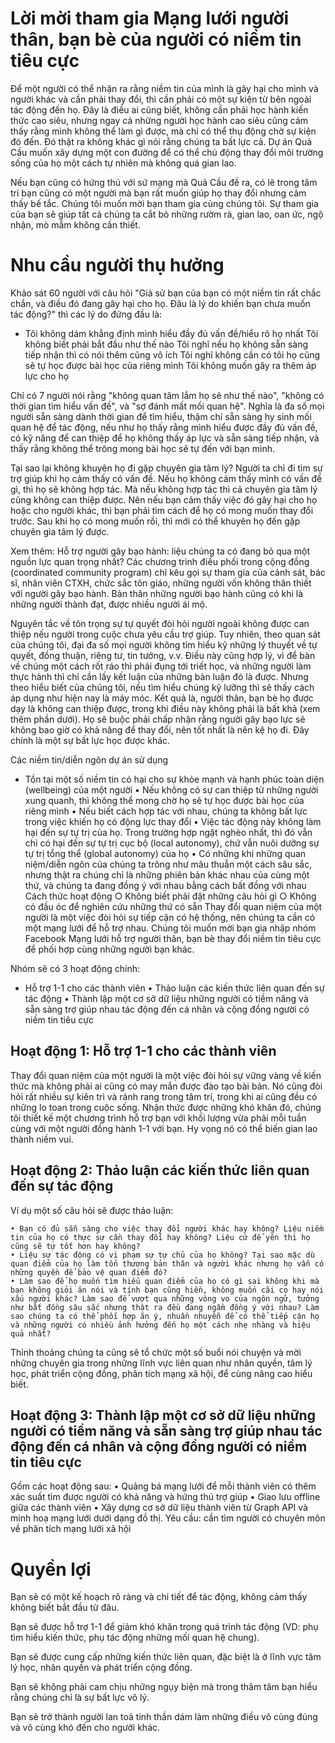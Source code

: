 # Lời mời tham gia Mạng lưới người thân, bạn bè của người có niềm tin tiêu cực

Để một người có thể nhận ra rằng niềm tin của mình là gây hại cho mình và người khác và cần phải thay đổi, thì cần phải có một sự kiện từ bên ngoài tác động đến họ. Đây là điều ai cũng biết, không cần phải học hành kiến thức cao siêu, nhưng ngay cả những người học hành cao siêu cũng cảm thấy rằng mình không thể làm gì được, mà chỉ có thể thụ động chờ sự kiện đó đến. Đó thật ra không khác gì nói rằng chúng ta bất lực cả. Dự án Quả Cầu muốn xây dựng một con đường để có thể chủ động thay đổi môi trường sống của họ một cách tự nhiên mà không quá gian lao.

Nếu bạn cũng có hứng thú với sứ mạng mà Quả Cầu đề ra, có lẽ trong tâm trí bạn cũng có một người mà bạn rất muốn giúp họ thay đổi nhưng cảm thấy bế tắc. Chúng tôi muốn mời bạn tham gia cùng chúng tôi. Sự tham gia của bạn sẽ giúp tất cả chúng ta cắt bỏ những rườm rà, gian lao, oan ức, ngộ nhận, mò mẫm không cần thiết. 

# Nhu cầu người thụ hưởng
Khảo sát 60 người với câu hỏi "Giả sử bạn của bạn có một niềm tin rất chắc chắn, và điều đó đang gây hại cho họ. Đâu là lý do khiến bạn chưa muốn tác động?" thì các lý do đứng đầu là:

- Tôi không dám khẳng định mình hiểu đầy đủ vấn đề/hiểu rõ họ nhất 
Tôi không biết phải bắt đầu như thế nào
Tôi nghĩ nếu họ không sẵn sàng tiếp nhận thì có nói thêm cũng vô ích
Tôi nghĩ không cần có tôi họ cũng sẽ tự học được bài học của riêng mình
Tôi không muốn gây ra thêm áp lực cho họ

Chỉ có 7 người nói rằng "không quan tâm lắm họ sẽ như thế nào", "không có thời gian tìm hiểu vấn đề", và "sợ đánh mất mối quan hệ". Nghĩa là đa số mọi người sẵn sàng dành thời gian để tìm hiểu, thậm chí sẵn sàng hy sinh mối quan hệ để tác động, nếu như họ thấy rằng mình hiểu được đầy đủ vấn đề, có kỹ năng để can thiệp để họ không thấy áp lực và sẵn sàng tiếp nhận, và thấy rằng không thể trông mong bài học sẽ tự đến với bạn mình.

Tại sao lại không khuyên họ đi gặp chuyên gia tâm lý? Người ta chỉ đi tìm sự trợ giúp khi họ cảm thấy có vấn đề. Nếu họ không cảm thấy mình có vấn đề gì, thì họ sẽ không hợp tác. Mà nếu không hợp tác thì cả chuyên gia tâm lý cũng không can thiệp được. Nên nếu bạn cảm thấy việc đó gây hại cho họ hoặc cho người khác, thì bạn phải tìm cách để họ có mong muốn thay đổi trước. Sau khi họ có mong muốn rồi, thì mới có thể khuyên họ đến gặp chuyên gia tâm lý được. 

Xem thêm: Hỗ trợ người gây bạo hành: liệu chúng ta có đang bỏ qua một nguồn lực quan trọng nhất?
Các chương trình điều phối trong cộng đồng (coordinated community program) chỉ kêu gọi sự tham gia của cảnh sát, bác sĩ, nhân viên CTXH, chức sắc tôn giáo, những người vốn không thân thiết với người gây bạo hành. Bản thân những người bạo hành cũng có khi là những người thành đạt, được nhiều người ái mộ.

Nguyên tắc về tôn trọng sự tự quyết đòi hỏi người ngoài không được can thiệp nếu người trong cuộc chưa yêu cầu trợ giúp. Tuy nhiên, theo quan sát của chúng tôi, đại đa số mọi người không tìm hiểu kỹ những lý thuyết về tự quyết, đồng thuận, riêng tư, tin tưởng, v.v. Điều này cũng hợp lý, vì để bàn về chúng một cách rốt ráo thì phải đụng tới triết học, và những người làm thực hành thì chỉ cần lấy kết luận của những bàn luận đó là được. Nhưng theo hiểu biết của chúng tôi, nếu tìm hiểu chúng kỹ lưỡng thì sẽ thấy cách áp dụng như hiện nay là máy móc. Kết quả là, người thân, bạn bè họ được dạy là không can thiệp được, trong khi điều này không phải là bất khả (xem thêm phần dưới). Họ sẽ buộc phải chấp nhận rằng người gây bạo lực sẽ không bao giờ có khả năng để thay đổi, nên tốt nhất là nên kệ họ đi. Đây chính là một sự bất lực học được khác.

Các niềm tin/diễn ngôn dự án sử dụng
- Tồn tại một số niềm tin có hại cho sự khỏe mạnh và hạnh phúc toàn diện (wellbeing) của một người 
	• Nếu không có sự can thiệp từ những người xung quanh, thì không thể mong chờ họ sẽ tự học được bài học của riêng mình
	• Nếu biết cách hợp tác với nhau, chúng ta không bất lực trong việc khiến họ có động lực thay đổi
	• Việc tác động này không làm hại đến sự tự trị của họ. Trong trường hợp ngặt nghèo nhất, thì đó vẫn chỉ có hại đến sự tự trị cục bộ (local autonomy), chứ vẫn nuôi dưỡng sự tự trị tổng thể (global autonomy) của họ
	• Có những khi những quan niệm/diễn ngôn của chúng ta trông như mâu thuẫn một cách sâu sắc, nhưng thật ra chúng chỉ là những phiên bản khác nhau của cùng một thứ, và chúng ta đang đồng ý với nhau bằng cách bất đồng với nhau
Cách thức hoạt động
	○ Không biết phải đặt những câu hỏi gì
	○ Không có đầu óc để nghiên cứu những thứ có sẵn
Thay đổi quan niệm của một người là một việc đòi hỏi sự tiếp cận có hệ thống, nên chúng ta cần có một mạng lưới để hỗ trợ nhau. Chúng tôi muốn mời bạn gia nhập nhóm Facebook Mạng lưới hỗ trợ người thân, bạn bè thay đổi niềm tin tiêu cực để phối hợp cùng những người bạn khác. 

Nhóm sẽ có 3 hoạt động chính:
- Hỗ trợ 1-1 cho các thành viên
	• Thảo luận các kiến thức liên quan đến sự tác động
	• Thành lập một cơ sở dữ liệu những người có tiềm năng và sẵn sàng trợ giúp nhau tác động đến cá nhân và cộng đồng người có niềm tin tiêu cực

## Hoạt động 1: Hỗ trợ 1-1 cho các thành viên
Thay đổi quan niệm của một người là một việc đòi hỏi sự vững vàng về kiến thức mà không phải ai cũng có may mắn được đào tạo bài bản. Nó cũng đòi hỏi rất nhiều sự kiên trì và rảnh rang trong tâm trí, trong khi ai cũng đều có những lo toan trong cuộc sống. Nhận thức được những khó khăn đó, chúng tôi thiết kế một chương trình hỗ trợ bạn với khối lượng vừa phải mỗi tuần cùng với một người đồng hành 1-1 với bạn. Hy vọng nó có thể biến gian lao thành niềm vui.

## Hoạt động 2: Thảo luận các kiến thức liên quan đến sự tác động
Ví dụ một số câu hỏi sẽ được thảo luận:

	• Bạn có đủ sẵn sàng cho việc thay đổi người khác hay không? Liệu niềm tin của họ có thực sự cần thay đổi hay không? Liệu cứ để yên thì họ cũng sẽ tự tốt hơn hay không?
	• Liệu sự tác động có vi phạm sự tự chủ của họ không? Tại sao mặc dù quan điểm của họ làm tổn thương bản thân và người khác nhưng họ vẫn có những quyền để bảo vệ quan điểm đó?
	• Làm sao để họ muốn tìm hiểu quan điểm của họ có gì sai không khi mà bạn không giỏi ăn nói và tính bạn cũng hiền, không muốn cãi cọ hay nói xấu người khác? Làm sao để vượt qua những vòng vo của ngôn ngữ, tưởng như bất đồng sâu sắc nhưng thật ra đều đang ngầm đồng ý với nhau? Làm sao chúng ta có thể phối hợp ăn ý, nhuần nhuyễn để có thể tiếp cận họ và những người có nhiều ảnh hưởng đến họ một cách nhẹ nhàng và hiệu quả nhất? 

Thỉnh thoảng chúng ta cũng sẽ tổ chức một số buổi nói chuyện và mời những chuyên gia trong những lĩnh vực liên quan như nhân quyền, tâm lý học, phát triển cộng đồng, phân tích mạng xã hội, để cùng nâng cao hiểu biết.

## Hoạt động 3: Thành lập một cơ sở dữ liệu những người có tiềm năng và sẵn sàng trợ giúp nhau tác động đến cá nhân và cộng đồng người có niềm tin tiêu cực
Gồm các hoạt động sau:
	• Quảng bá mạng lưới để mỗi thành viên có thêm xác suất tìm được người có khả năng và hứng thú trợ giúp
	• Giao lưu offline giữa các thành viên
	• Xây dựng cơ sở dữ liệu thành viên từ Graph API và minh hoạ mạng lưới dưới dạng đồ thị. Yêu cầu: cần tìm người có chuyên môn về phân tích mạng lưới xã hội

# Quyền lợi
Bạn sẽ có một kế hoạch rõ ràng và chi tiết để tác động, không cảm thấy không biết bắt đầu từ đâu.

Bạn sẽ được hỗ trợ 1-1 để giảm khó khăn trong quá trình tác động (VD: phụ tìm hiểu kiến thức, phụ tác động những mối quan hệ chung).

Bạn sẽ được cung cấp những kiến thức liên quan, đặc biệt là ở lĩnh vực tâm lý học, nhân quyền và phát triển cộng đồng.

Bạn sẽ không phải cam chịu những ngụy biện mà trong thâm tâm bạn hiểu rằng chúng chỉ là sự bất lực vô lý.

Bạn sẽ trở thành người lan toả tinh thần dám làm những điều vô cùng đúng và vô cùng khó đến cho người khác.
